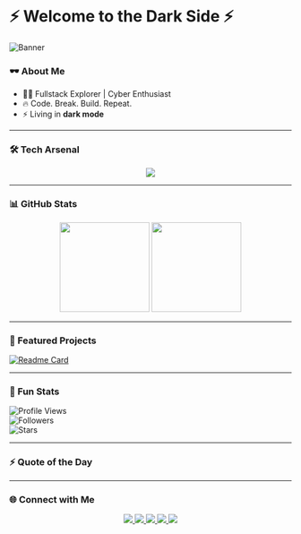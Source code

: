 <!-- 🚀 GITHUB PROFILE README GARANG STYLE -->

# ⚡ Welcome to the Dark Side ⚡  

![Banner](https://i.imgur.com/dBaSKWF.gif)  

### 🕶️ About Me  
- 👨‍💻 Fullstack Explorer | Cyber Enthusiast  
- 🔥 Code. Break. Build. Repeat.  
- ⚡ Living in **dark mode**  

---

### 🛠️ Tech Arsenal  
<p align="center">
  <img src="https://skillicons.dev/icons?i=html,css,js,react,nodejs,php,python,mysql,linux,git,docker,vscode" />
</p>

---

### 📊 GitHub Stats  
<p align="center">
  <img src="https://github-readme-stats.vercel.app/api?username=YOUR-USERNAME&show_icons=true&theme=matrix" height="160"/>
  <img src="https://github-readme-streak-stats.herokuapp.com?user=YOUR-USERNAME&theme=neon-dark" height="160"/>
</p>

---

### 🚀 Featured Projects  
[![Readme Card](https://github-readme-stats.vercel.app/api/pin/?username=YOUR-USERNAME&repo=YOUR-COOL-REPO&theme=radical)](https://github.com/YOUR-USERNAME/YOUR-COOL-REPO)  

---

### 🎯 Fun Stats  
![Profile Views](https://komarev.com/ghpvc/?username=YOUR-USERNAME&color=green&style=flat-square)  
![Followers](https://img.shields.io/github/followers/YOUR-USERNAME?style=flat-square&color=red)  
![Stars](https://img.shields.io/github/stars/YOUR-USERNAME?style=flat-square&color=yellow)  

---

### ⚡ Quote of the Day
---

### 🌐 Connect with Me  
<p align="center">
  <a href="https://instagram.com/YOUR-INSTAGRAM">
    <img src="https://img.shields.io/badge/Instagram-%23E4405F.svg?&style=for-the-badge&logo=instagram&logoColor=white" />
  </a>
  <a href="https://linkedin.com/in/YOUR-LINKEDIN">
    <img src="https://img.shields.io/badge/LinkedIn-%230A66C2.svg?&style=for-the-badge&logo=linkedin&logoColor=white" />
  </a>
  <a href="mailto:YOUR-EMAIL@gmail.com">
    <img src="https://img.shields.io/badge/Gmail-D14836.svg?&style=for-the-badge&logo=gmail&logoColor=white" />
  </a>
  <a href="https://t.me/YOUR-TELEGRAM">
    <img src="https://img.shields.io/badge/Telegram-26A5E4.svg?&style=for-the-badge&logo=telegram&logoColor=white" />
  </a>
  <a href="https://wa.me/085258077564">
    <img src="https://img.shields.io/badge/WhatsApp-25D366.svg?&style=for-the-badge&logo=whatsapp&logoColor=white" />
  </a>
</p>
